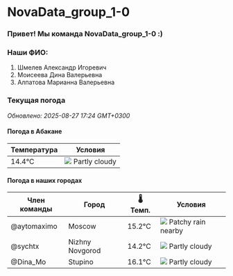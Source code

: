 # NovaData_group_1-0
### Привет! Мы команда NovaData_group_1-0 :)

### Наши ФИО:
1. Шмелев Александр Игоревич
2. Моисеева Дина Валерьевна
3. Алпатова Марианна Валерьевна

### Текущая погода
<!-- WEATHER:START -->
_Обновлено: 2025-08-27 17:24 GMT+0300_

#### Погода в Абакане

| Температура | Условия |
|-------------|----------|
| 14.4°C     | ![](https://cdn.weatherapi.com/weather/64x64/night/116.png) Partly cloudy |

#### Погода в наших городах

| Член команды  | Город               | 🌡️ Темп.  | Условия          |
|---------------|---------------------|-----------|--------------------|
| @aytomaximo    | Moscow              |   15.2°C | ![](https://cdn.weatherapi.com/weather/64x64/day/176.png) Patchy rain nearby |
| @sychtx        | Nizhny Novgorod     |   14.2°C | ![](https://cdn.weatherapi.com/weather/64x64/day/116.png) Partly cloudy |
| @Dina_Mo       | Stupino             |   16.1°C | ![](https://cdn.weatherapi.com/weather/64x64/day/116.png) Partly cloudy |

<!-- WEATHER:END -->
